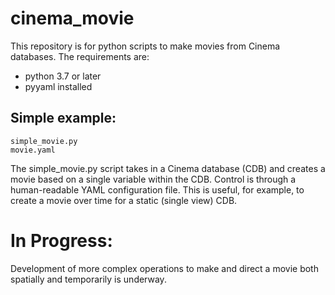 # cinema_movie

This repository is for python scripts to make movies from Cinema databases.  The requirements are:

- python 3.7 or later
- pyyaml installed

## Simple example:

```
simple_movie.py
movie.yaml
```

The simple_movie.py script takes in a Cinema database (CDB) and creates a movie based on a single variable within the CDB.  Control is through a human-readable YAML configuration file.  This is useful, for example, to create a movie over time for a static (single view) CDB.

# In Progress:

Development of more complex operations to make and direct a movie both spatially and temporarily is underway.  
